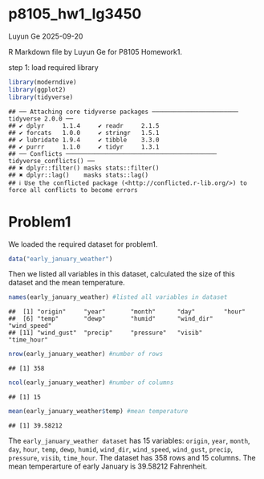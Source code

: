 p8105_hw1_lg3450
================
Luyun Ge
2025-09-20

R Markdown file by Luyun Ge for P8105 Homework1.

step 1: load required library

``` r
library(moderndive)
library(ggplot2)
library(tidyverse)
```

    ## ── Attaching core tidyverse packages ──────────────────────── tidyverse 2.0.0 ──
    ## ✔ dplyr     1.1.4     ✔ readr     2.1.5
    ## ✔ forcats   1.0.0     ✔ stringr   1.5.1
    ## ✔ lubridate 1.9.4     ✔ tibble    3.3.0
    ## ✔ purrr     1.1.0     ✔ tidyr     1.3.1
    ## ── Conflicts ────────────────────────────────────────── tidyverse_conflicts() ──
    ## ✖ dplyr::filter() masks stats::filter()
    ## ✖ dplyr::lag()    masks stats::lag()
    ## ℹ Use the conflicted package (<http://conflicted.r-lib.org/>) to force all conflicts to become errors

# Problem1

We loaded the required dataset for problem1.

``` r
data("early_january_weather")
```

Then we listed all variables in this dataset, calculated the size of
this dataset and the mean temperature.

``` r
names(early_january_weather) #listed all variables in dataset
```

    ##  [1] "origin"     "year"       "month"      "day"        "hour"      
    ##  [6] "temp"       "dewp"       "humid"      "wind_dir"   "wind_speed"
    ## [11] "wind_gust"  "precip"     "pressure"   "visib"      "time_hour"

``` r
nrow(early_january_weather) #number of rows
```

    ## [1] 358

``` r
ncol(early_january_weather) #number of columns
```

    ## [1] 15

``` r
mean(early_january_weather$temp) #mean temperature
```

    ## [1] 39.58212

The `early_january_weather dataset` has 15 variables: `origin`, `year`,
`month`, `day`, `hour`, `temp`, `dewp`, `humid`, `wind_dir`,
`wind_speed`, `wind_gust`, `precip`, `pressure`, `visib`, `time_hour`.
The dataset has 358 rows and 15 columns. The mean temperarture of early
January is 39.58212 Fahrenheit.
